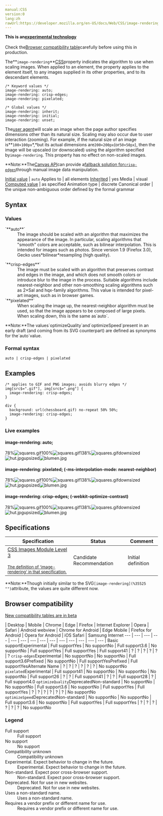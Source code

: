```yaml
---
manual:CSS
version:0
lang:zh
rawUrl:https://developer.mozilla.org/en-US/docs/Web/CSS/image-rendering
---
```






**This is an[experimental technology](%3404 "")**<br></br>Check the[Browser compatibility table](%35524 "")carefully before using this in production.





The**`image-rendering`**[CSS](%427 "")property indicates the algorithm to use when scaling images. When applied to an element, the property applies to the element itself, to any images supplied in its other properties, and to its descendant elements.


```
/* Keyword values */
image-rendering: auto;
image-rendering: crisp-edges;
image-rendering: pixelated;

/* Global values */
image-rendering: inherit;
image-rendering: initial;
image-rendering: unset;
```


The[user agent](%3517 "user agent: A user agent is a computer program representing a person, for example, a browser in a Web context.")will scale an image when the page author specifies dimensions other than its natural size. Scaling may also occur due to user interaction (zooming). For example, if the natural size of an image is**`100×100px`*,*but its actual dimensions are`200×200px`(or`50×50px`), then the image will be upscaled (or downscaled) using the algorithm specified by`image-rendering`. This property has no effect on non-scaled images.



**Note:**The[Canvas API](%72 "")can provide a[fallback solution for`crisp-edges`](%30550 "")through manual image data manipulation.



[Initial value](%28552 "") | `auto` 
Applies to | all elements 
[Inherited](%28555 "") | yes 
Media | visual 
[Computed value](%28556 "") | as specified 
Animation type | discrete 
Canonical order | the unique non-ambiguous order defined by the formal grammar 


## Syntax<a name="Syntax"></a>

### Values<a name="Values"></a>
<dl><dt id=''>`**auto**`</dt><dd>The image should be scaled with an algorithm that maximizes the appearance of the image. In particular, scaling algorithms that &quot;smooth&quot; colors are acceptable, such as bilinear interpolation. This is intended for images such as photos. Since version 1.9 (Firefox 3.0), Gecko uses*bilinear*resampling (high quality).</dd></dl><dl><dt id=''>`**crisp-edges**`</dt><dd>The image must be scaled with an algorithm that preserves contrast and edges in the image, and which does not smooth colors or introduce blur to the image in the process. Suitable algorithms include nearest-neighbor and other non-smoothing scaling algorithms such as 2×SaI and hqx-family algorithms. This value is intended for pixel-art images, such as in browser games.</dd><dt id=''>`**pixelated**`</dt><dd>When scaling the image up, the nearest-neighbor algorithm must be used, so that the image appears to be composed of large pixels. When scaling down, this is the same as`auto`.</dd></dl>**Note:**The values`optimizeQuality`and`optimizeSpeed`present in an early draft (and coming from its SVG counterpart) are defined as synonyms for the`auto`value.

### Formal syntax<a name="Formal_syntax"></a>

```
auto | crisp-edges | pixelated
```

## Examples<a name="Examples"></a>

```
/* applies to GIF and PNG images; avoids blurry edges */
img[src$=".gif"], img[src$=".png"] {
  image-rendering: crisp-edges;
}
```

```
div {
  background: url(chessboard.gif) no-repeat 50% 50%;
  image-rendering: crisp-edges;
}
```

### Live examples<a name="Live_examples"></a>

#### image-rendering: auto;<a name="image-rendering_auto"></a>


78%![squares.gif](%30543 "")100%![squares.gif](%30543 "")138%![squares.gif](%30543 "")downsized![hut.jpg](%29380 "")upsized![blumen.jpg](%30544 "")


#### image-rendering: pixelated; (-ms-interpolation-mode: nearest-neighbor)<a name="image-rendering_pixelated_(-ms-interpolation-mode_nearest-neighbor)"></a>


78%![squares.gif](%30543 "")100%![squares.gif](%30543 "")138%![squares.gif](%30543 "")downsized![hut.jpg](%29380 "")upsized![blumen.jpg](%30544 "")


#### image-rendering: crisp-edges; (-webkit-optimize-contrast)<a name="image-rendering_crisp-edges_(-webkit-optimize-contrast)"></a>


78%![squares.gif](%30543 "")100%![squares.gif](%30543 "")138%![squares.gif](%30543 "")downsized![hut.jpg](%29380 "")upsized![blumen.jpg](%30544 "")


## Specifications<a name="Specifications"></a>

Specification | Status | Comment 
 ---  |  ---  |  ---  | 
[CSS Images Module Level 3<br></br><small>The definition of &#39;image-rendering&#39; in that specification.</small>](%30545 "") | Candidate Recommendation | Initial definition 



**Note:**Though initially similar to the SVG`[image-rendering](%35525 "")`attribute, the values are quite different now.



## Browser compatibility<a name="Browser_compatibility"></a>
[New compatibility tables are in beta<i></i>](%3360 "")

 | <abbr>Desktop<i></i></abbr> | <abbr>Mobile<i></i></abbr> 
 | <abbr>Chrome<i></i></abbr> | <abbr>Edge<i></i></abbr> | <abbr>Firefox<i></i></abbr> | <abbr>Internet Explorer<i></i></abbr> | <abbr>Opera<i></i></abbr> | <abbr>Safari<i></i></abbr> | <abbr>Android webview<i></i></abbr> | <abbr>Chrome for Android<i></i></abbr> | <abbr>Edge Mobile<i></i></abbr> | <abbr>Firefox for Android<i></i></abbr> | <abbr>Opera for Android<i></i></abbr> | <abbr>iOS Safari<i></i></abbr> | <abbr>Samsung Internet<i></i></abbr> 
 ---  |  ---  |  ---  |  ---  |  ---  |  ---  |  ---  |  ---  |  ---  |  ---  |  ---  |  ---  |  ---  |  ---  | 
Basic support<abbr>Experimental<i></i></abbr> | <abbr>Full support</abbr>Yes | <abbr>No support</abbr>No | <abbr>Full support</abbr>3.6 | <abbr>No support</abbr>No | <abbr>Full support</abbr>Yes | <abbr>Full support</abbr>Yes | <abbr>Full support</abbr>41 | <abbr>?</abbr> | <abbr>?</abbr> | <abbr>?</abbr> | <abbr>?</abbr> | <abbr>?</abbr> | <abbr>?</abbr> 
`crisp-edges`<abbr>Experimental<i></i></abbr> | <abbr>No support</abbr>No | <abbr>No support</abbr>No | <abbr>Full support</abbr>3.6<abbr>Prefixed<i></i></abbr> | <abbr>No support</abbr>No | <abbr>Full support</abbr>Yes<abbr>Prefixed<i></i></abbr> | <abbr>Full support</abbr>Yes<abbr>Alternate Name<i></i></abbr> | <abbr>?</abbr> | <abbr>?</abbr> | <abbr>?</abbr> | <abbr>?</abbr> | <abbr>?</abbr> | <abbr>?</abbr> | <abbr>No support</abbr>No 
`pixelated`<abbr>Experimental<i></i></abbr> | <abbr>Full support</abbr>41 | <abbr>No support</abbr>No | <abbr>No support</abbr>No | <abbr>No support</abbr>No | <abbr>Full support</abbr>26 | <abbr>?</abbr> | <abbr>?</abbr> | <abbr>Full support</abbr>41 | <abbr>?</abbr> | <abbr>?</abbr> | <abbr>Full support</abbr>28 | <abbr>?</abbr> | <abbr>Full support</abbr>4.0 
`optimizeQuality`<abbr>Deprecated<i></i></abbr><abbr>Non-standard<i></i></abbr> | <abbr>No support</abbr>No | <abbr>No support</abbr>No | <abbr>Full support</abbr>3.6 | <abbr>No support</abbr>No | <abbr>Full support</abbr>Yes | <abbr>Full support</abbr>Yes | <abbr>?</abbr> | <abbr>?</abbr> | <abbr>?</abbr> | <abbr>?</abbr> | <abbr>?</abbr> | <abbr>?</abbr> | <abbr>No support</abbr>No 
`optimizeSpeed`<abbr>Deprecated<i></i></abbr><abbr>Non-standard<i></i></abbr> | <abbr>No support</abbr>No | <abbr>No support</abbr>No | <abbr>Full support</abbr>3.6 | <abbr>No support</abbr>No | <abbr>Full support</abbr>Yes | <abbr>Full support</abbr>Yes | <abbr>?</abbr> | <abbr>?</abbr> | <abbr>?</abbr> | <abbr>?</abbr> | <abbr>?</abbr> | <abbr>?</abbr> | <abbr>No support</abbr>No 


### Legend<a name="Legend"></a>
<dl><dt id=''><abbr>Full support</abbr></dt><dd>Full support</dd><dt id=''><abbr>No support</abbr></dt><dd>No support</dd><dt id=''><abbr>Compatibility unknown</abbr></dt><dd>Compatibility unknown</dd><dt id=''><abbr>Experimental. Expect behavior to change in the future.<i></i></abbr></dt><dd>Experimental. Expect behavior to change in the future.</dd><dt id=''><abbr>Non-standard. Expect poor cross-browser support.<i></i></abbr></dt><dd>Non-standard. Expect poor cross-browser support.</dd><dt id=''><abbr>Deprecated. Not for use in new websites.<i></i></abbr></dt><dd>Deprecated. Not for use in new websites.</dd><dt id=''><abbr>Uses a non-standard name.<i></i></abbr></dt><dd>Uses a non-standard name.</dd><dt id=''><abbr>Requires a vendor prefix or different name for use.<i></i></abbr></dt><dd>Requires a vendor prefix or different name for use.</dd></dl>



